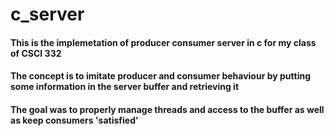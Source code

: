 # c_server
#### This is the implemetation of producer consumer server in c for my class of CSCI 332
#### The concept is to imitate producer and consumer behaviour by putting some information in the server buffer and retrieving it
#### The goal was to properly manage threads and access to the buffer as well as keep consumers 'satisfied'
